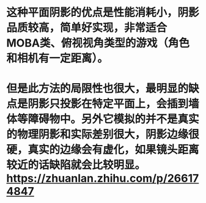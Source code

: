 # 这种平面阴影的优点是性能消耗小，阴影品质较高，简单好实现，非常适合MOBA类、俯视视角类型的游戏（角色和相机有一定距离）。

# 但是此方法的局限性也很大，最明显的缺点是阴影只投影在特定平面上，会插到墙体等障碍物中。另外它模拟的并不是真实的物理阴影和实际差别很大，阴影边缘很硬，真实的边缘会有虚化，如果镜头距离较近的话缺陷就会比较明显。 https://zhuanlan.zhihu.com/p/266174847
